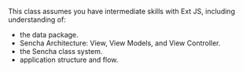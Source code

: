 This class assumes you have intermediate skills with Ext JS, including understanding of:
- the data package.
- Sencha Architecture: View, View Models, and View Controller.
- the Sencha class system.
- application structure and flow.

